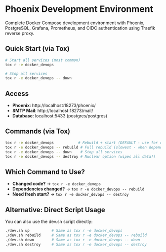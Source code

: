 # Phoenix Development Environment

Complete Docker Compose development environment with Phoenix, PostgreSQL, Grafana, Prometheus, and OIDC authentication using Traefik reverse proxy.

## Quick Start (via Tox)

```bash
# Start all services (most common)
tox r -e docker_devops

# Stop all services  
tox r -e docker_devops -- down
```

## Access

- **Phoenix**: http://localhost:18273/phoenix/
- **SMTP Mail**: http://localhost:18273/mail/
- **Database**: localhost:5433 (postgres/postgres)

## Commands (via Tox)

```bash
tox r -e docker_devops           # Rebuild + start (DEFAULT - use for code changes)
tox r -e docker_devops -- rebuild # Full rebuild (slowest - when dependencies change)
tox r -e docker_devops -- down    # Stop all services
tox r -e docker_devops -- destroy # Nuclear option (wipes all data!)
```

## Which Command to Use?

- **Changed code?** → `tox r -e docker_devops`
- **Dependencies changed?** → `tox r -e docker_devops -- rebuild`
- **Need fresh start?** → `tox r -e docker_devops -- destroy`

## Alternative: Direct Script Usage

You can also use the dev.sh script directly:

```bash
./dev.sh up          # Same as tox r -e docker_devops
./dev.sh rebuild     # Same as tox r -e docker_devops -- rebuild
./dev.sh down        # Same as tox r -e docker_devops -- down
./dev.sh destroy     # Same as tox r -e docker_devops -- destroy
```